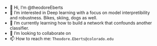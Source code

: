 - 👋 Hi, I’m @theodoreEberts
- 👀 I’m interested in Deep learning with a focus on model interpretibility and robustness.  Bikes, skiing, dogs as well.
- 🌱 I’m currently learning how to build a network that confounds another classifier.
- 💞️ I’m looking to collaborate on 
- 📫 How to reach me: `Theodore.Eberts@colorado.edu`

<!---
theodoreEberts/theodoreEberts is a ✨ special ✨ repository because its `README.md` (this file) appears on your GitHub profile.
You can click the Preview link to take a look at your changes.
--->
